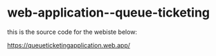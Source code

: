 # web-application--queue-ticketing

this is the source code for the webiste below:

https://queueticketingapplication.web.app/
